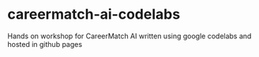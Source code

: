 # careermatch-ai-codelabs
Hands on workshop for CareerMatch AI written using google codelabs and hosted in github pages
